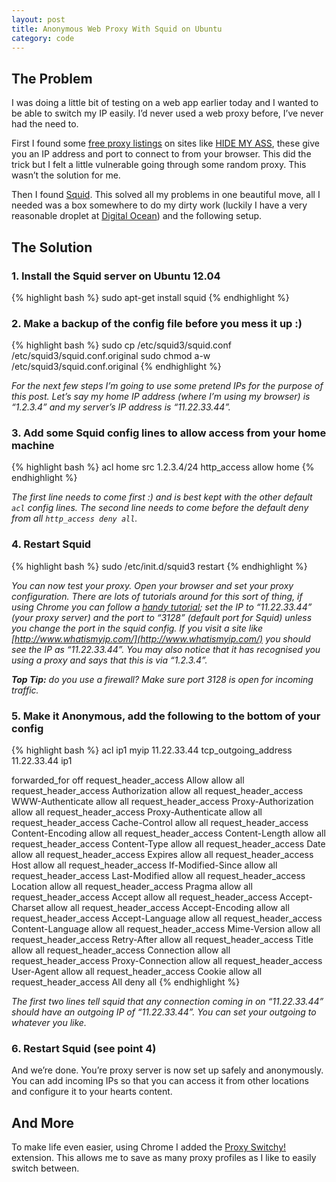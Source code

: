 ```yaml
---
layout: post
title: Anonymous Web Proxy With Squid on Ubuntu
category: code
---
```


## The Problem

I was doing a little bit of testing on a web app earlier today and I wanted to be able to switch my IP easily. I’d never used a web proxy before, I’ve never had the need to.

First I found some [free proxy listings](http://www.freeproxylists.net/) on sites like [HIDE MY ASS](http://hidemyass.com/proxy-list/), these give you an IP address and port to connect to from your browser. This did the trick but I felt a little vulnerable going through some random proxy. This wasn’t the solution for me.
<!--more-->

Then I found [Squid](http://www.squid-cache.org/). This solved all my problems in one beautiful move, all I needed was a box somewhere to do my dirty work (luckily I have a very reasonable droplet at [Digital Ocean](https://www.digitalocean.com/?refcode=c5bcfe2a51e7)) and the following setup.

## The Solution

### 1. Install the Squid server on Ubuntu 12.04

{% highlight bash %}
sudo apt-get install squid
{% endhighlight %}

### 2. Make a backup of the config file before you mess it up :)

{% highlight bash %}
sudo cp /etc/squid3/squid.conf /etc/squid3/squid.conf.original
sudo chmod a-w /etc/squid3/squid.conf.original
{% endhighlight %}

*For the next few steps I’m going to use some pretend IPs for the purpose of this post. Let’s say my home IP address (where I’m using my browser) is “1.2.3.4” and my server’s IP address is “11.22.33.44”.*

### 3. Add some Squid config lines to allow access from your home machine

{% highlight bash %}
acl home src 1.2.3.4/24
http_access allow home
{% endhighlight %}

*The first line needs to come first :) and is best kept with the other default `acl` config lines. The second line needs to come before the default deny from all `http_access deny all`.*

### 4. Restart Squid

{% highlight bash %}
sudo /etc/init.d/squid3 restart
{% endhighlight %}

*You can now test your proxy. Open your browser and set your proxy configuration. There are lots of tutorials around for this sort of thing, if using Chrome you can follow a [handy tutorial](http://www.googlechrometutorial.com/google-chrome-advanced-settings/Google-chrome-proxy-settings.html); set the IP to “11.22.33.44” (your proxy server) and the port to “3128” (default port for Squid) unless you change the port in the squid config. If you visit a site like [http://www.whatismyip.com/](http://www.whatismyip.com/) you should see the IP as “11.22.33.44”. You may also notice that it has recognised you using a proxy and says that this is via “1.2.3.4”.*

*__Top Tip:__ do you use a firewall? Make sure port 3128 is open for incoming traffic.*

### 5. Make it Anonymous, add the following to the bottom of your config

{% highlight bash %}
acl ip1 myip 11.22.33.44
tcp_outgoing_address 11.22.33.44 ip1

forwarded_for off
request_header_access Allow allow all
request_header_access Authorization allow all
request_header_access WWW-Authenticate allow all
request_header_access Proxy-Authorization allow all
request_header_access Proxy-Authenticate allow all
request_header_access Cache-Control allow all
request_header_access Content-Encoding allow all
request_header_access Content-Length allow all
request_header_access Content-Type allow all
request_header_access Date allow all
request_header_access Expires allow all
request_header_access Host allow all
request_header_access If-Modified-Since allow all
request_header_access Last-Modified allow all
request_header_access Location allow all
request_header_access Pragma allow all
request_header_access Accept allow all
request_header_access Accept-Charset allow all
request_header_access Accept-Encoding allow all
request_header_access Accept-Language allow all
request_header_access Content-Language allow all
request_header_access Mime-Version allow all
request_header_access Retry-After allow all
request_header_access Title allow all
request_header_access Connection allow all
request_header_access Proxy-Connection allow all
request_header_access User-Agent allow all
request_header_access Cookie allow all
request_header_access All deny all
{% endhighlight %}

*The first two lines tell squid that any connection coming in on “11.22.33.44” should have an outgoing IP of “11.22.33.44”. You can set your outgoing to whatever you like.*

### 6. Restart Squid (see point 4)

And we’re done. You’re proxy server is now set up safely and anonymously. You can add incoming IPs so that you can access it from other locations and configure it to your hearts content.

## And More

To make life even easier, using Chrome I added the [Proxy Switchy!](https://chrome.google.com/webstore/detail/proxy-switchy/caehdcpeofiiigpdhbabniblemipncjj) extension. This allows me to save as many proxy profiles as I like to easily switch between.
